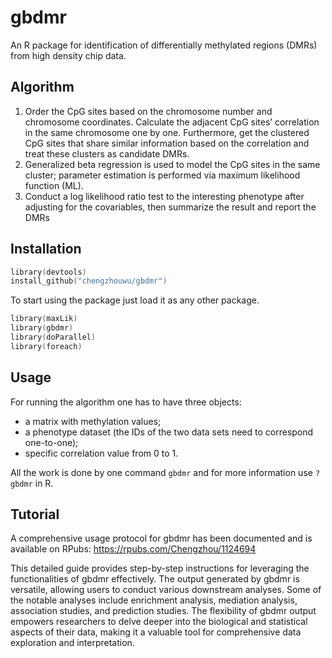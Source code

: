 gbdmr 
=======

An R package for identification of differentially methylated regions (DMRs) from high density chip data. 

Algorithm
--------
1. Order the CpG sites based on the chromosome number
and chromosome coordinates. Calculate the adjacent CpG sites’
correlation in the same chromosome one by one. Furthermore,
get the clustered CpG sites that share similar information based
on the correlation and treat these clusters as candidate DMRs.
2. Generalized beta regression is used to model the CpG
sites in the same cluster; parameter estimation is performed
via maximum likelihood function (ML).
3. Conduct a log likelihood ratio test to the interesting
phenotype after adjusting for the covariables, then summarize
the result and report the DMRs

Installation
------------

```s
library(devtools)
install_github("chengzhouwu/gbdmr")
```
To start using the package just load it as any other package.

```s
library(maxLik)
library(gbdmr)
library(doParallel)
library(foreach)
```

Usage
-----
For running the algorithm one has to have three objects:

* a matrix with methylation values;
* a phenotype dataset (the IDs of the two data sets need to correspond one-to-one); 
* specific correlation value from 0 to 1.  

All the work is done by one command `gbdmr` and for more information use `?gbdmr` in R.

Tutorial
-------
A comprehensive usage protocol for gbdmr has been documented and is available on RPubs: https://rpubs.com/Chengzhou/1124694

This detailed guide provides step-by-step instructions for leveraging the functionalities of gbdmr effectively.
The output generated by gbdmr is versatile, allowing users to conduct various downstream analyses. Some of the notable analyses include enrichment analysis, mediation analysis, association studies, and prediction studies. The flexibility of gbdmr output empowers researchers to delve deeper into the biological and statistical aspects of their data, making it a valuable tool for comprehensive data exploration and interpretation.



